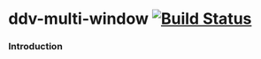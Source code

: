 # ddv-multi-window [![Build Status](https://img.shields.io/circleci/project/ddvjs/ddv-multi-window/dev.svg)](https://circleci.com/gh/ddvjs/ddv-multi-window)


### Introduction


